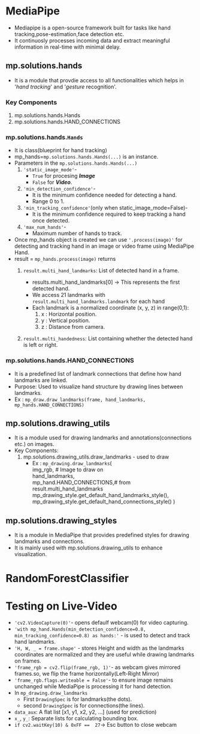 # MediaPipe
- Mediapipe is a open-source framework built for tasks like hand tracking,pose-estimation,face detection etc.
- It continuosly processes incoming data and extract meaningful information in real-time with minimal delay.

## mp.solutions.hands
- It is a module that provdie access to all functionalities which helps in '*hand tracking*' and '*gesture* recognition'.
### Key Components 
1. mp.solutions.hands.Hands
2. mp.solutions.hands.HAND_CONNECTIONS

### mp.solutions.hands.`Hands`
- It is class(blueprint for hand tracking) 
- mp_hands=`mp.solutions.hands.Hands(...)` is an instance.
- Parameters in the `mp.solutions.hands.Hands(...)`
  1. `'static_image_mode'`-
      - `True` for procesing ***Image***
      - `False` for ***Video***.
  2. `'min_detection_confidence'`-
      - It is the minimum confidence needed for detecting a hand.
      - Range 0 to 1.
  3. `'min_tracking_confidence'`(only when static_image_mode=False)-
       - It is the minimum confidence required to keep tracking a hand once detected.
  4. `'max_num_hands'`-
       - Maximum number of hands to track.
 - Once mp_hands object is created we can use `'.process(image)'` for detecting and tracking hand in an image or video frame using MediaPipe Hand.
 - result = `mp_hands.process(image)` returns
    1. `result.multi_hand_landmarks`: List of detected hand in a frame.
        - results.multi_hand_landmarks[0] → This represents the first detected hand.
        - We access 21 landmarks with `result.multi_hand_landmarks.landmark` for each hand
        - Each landmark is a normalized coordinate (x, y, z) in range(0,1):
            1. x : Horizontal position.
            2. y : Vertical position.
            3. z : Distance from camera.
          
    3. `result.multi_handedness`: List containing whether the detected hand is left or right.
  
 ### mp.solutions.hands.HAND_CONNECTIONS
 - It is a predefined list of landmark connections that define how hand landmarks are linked.
 - Purpose: Used to visualize hand structure by drawing lines between landmarks.
 - Ex : `mp_draw.draw_landmarks(frame, hand_landmarks, mp_hands.HAND_CONNECTIONS)`

## mp.solutions.drawing_utils
- It is a module used for drawing landmarks and annotations(connections etc.) on images.
- Key Components:
  1. mp.solutions.drawing_utils.draw_landmarks - used to draw
     - Ex :  `mp_drawing.draw_landmarks`(<Br>
                      img_rgb,  # Image to draw on <Br>
                      hand_landmarks, <Br>
                      mp_hand.HAND_CONNECTIONS,# from result.multi_hand_landmarks <Br>
                      mp_drawing_style.get_default_hand_landmarks_style(),<Br>
                      mp_drawing_style.get_default_hand_connections_style() )

## mp.solutions.drawing_styles
- It is a module in MediaPipe that provides predefined styles for drawing landmarks and connections.
-  It is mainly used with mp.solutions.drawing_utils to enhance visualization.

# RandomForestClassifier

# Testing on Live-Video
- `'cv2.VideoCapture(0)'`- opens defaulf webcam(0) for video capturing.
-  `'with mp_hand.Hands(min_detection_confidence=0.8, min_tracking_confidence=0.8) as hands:'` - is used to detect and track hand landmarks.
-  `'H, W, _ = frame.shape'` - stores Height and width as the landmarks coordinates are normalized and they are useful while drawing landmarks on frames.
-  `'frame_rgb = cv2.flip(frame_rgb, 1)'`- as webcam gives mirrored frames.so, we flip the frame horizontally(Left-Right Mirror)
- `'frame_rgb.flags.writeable = False'`- to ensure image remains unchanged while MediaPipe is processing it for hand detection.
- In `mp_drawing.draw_landmarks`
  - First `DrawingSpec` is for landmarks(the dots).
  - second `DrawingSpec` is for connections(the lines).
- `data_aux`: A flat list [x1, y1, x2, y2, ...] (used for prediction)
- `x_`, `y_`: Separate lists for calculating bounding box.
-  `if cv2.waitKey(10) & 0xFF ==  27`→  Esc button to close webcam 
